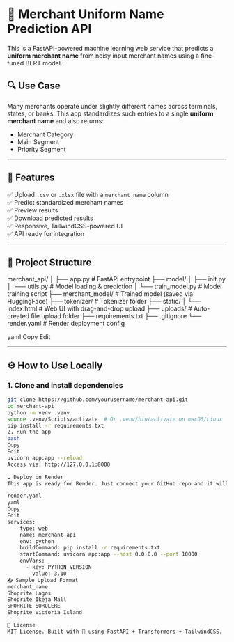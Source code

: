# 🧠 Merchant Uniform Name Prediction API

This is a FastAPI-powered machine learning web service that predicts a **uniform merchant name** from noisy input merchant names using a fine-tuned BERT model.

## 🔍 Use Case
Many merchants operate under slightly different names across terminals, states, or banks. This app standardizes such entries to a single **uniform merchant name** and also returns:

- Merchant Category
- Main Segment
- Priority Segment

---

## 🚀 Features

✅ Upload `.csv` or `.xlsx` file with a `merchant_name` column  
✅ Predict standardized merchant names  
✅ Preview results  
✅ Download predicted results  
✅ Responsive, TailwindCSS-powered UI  
✅ API ready for integration

---

## 📂 Project Structure

merchant_api/
│
├── app.py # FastAPI entrypoint
├── model/
│ ├── init.py
│ ├── utils.py # Model loading & prediction
│ └── train_model.py # Model training script
├── merchant_model/ # Trained model (saved via HuggingFace)
├── tokenizer/ # Tokenizer folder
├── static/
│ └── index.html # Web UI with drag-and-drop upload
├── uploads/ # Auto-created file upload folder
├── requirements.txt
├── .gitignore
└── render.yaml # Render deployment config

yaml
Copy
Edit

---

## ⚙️ How to Use Locally

### 1. Clone and install dependencies
```bash
git clone https://github.com/yourusername/merchant-api.git
cd merchant-api
python -m venv .venv
source .venv/Scripts/activate  # Or .venv/bin/activate on macOS/Linux
pip install -r requirements.txt
2. Run the app
bash
Copy
Edit
uvicorn app:app --reload
Access via: http://127.0.0.1:8000

☁️ Deploy on Render
This app is ready for Render. Just connect your GitHub repo and it will build & deploy automatically.

render.yaml
yaml
Copy
Edit
services:
  - type: web
    name: merchant-api
    env: python
    buildCommand: pip install -r requirements.txt
    startCommand: uvicorn app:app --host 0.0.0.0 --port 10000
    envVars:
      - key: PYTHON_VERSION
        value: 3.10
📤 Sample Upload Format
merchant_name
Shoprite Lagos
Shoprite Ikeja Mall
SHOPRITE SURULERE
Shoprite Victoria Island

📄 License
MIT License. Built with 💙 using FastAPI + Transformers + TailwindCSS.